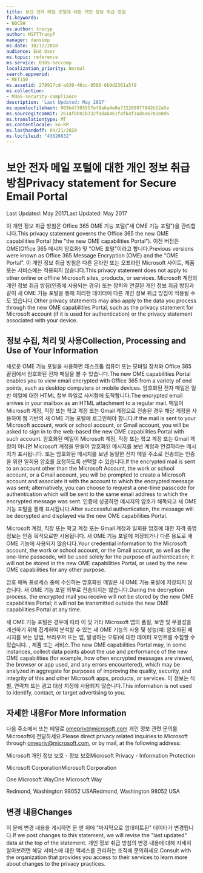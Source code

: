 ```yaml
---
title: 보안 전자 메일 포털에 대한 개인 정보 취급 방침
f1.keywords:
- NOCSH
ms.author: tracyp
author: MSFTTracyP
manager: dansimp
ms.date: 10/12/2018
audience: End User
ms.topic: reference
ms.service: O365-seccomp
localization_priority: Normal
search.appverid:
- MET150
ms.assetid: 278917cd-a930-46cc-9580-6b9d2361a5f9
ms.collection:
- M365-security-compliance
description: 'Last Updated: May 2017'
ms.openlocfilehash: 069b47305557ef8a6a4e0a732288977842b52a5e
ms.sourcegitcommit: 2614f8b81b332f8dab461f4f64f3adaa6703e0d6
ms.translationtype: MT
ms.contentlocale: ko-KR
ms.lasthandoff: 04/21/2020
ms.locfileid: "43626632"
---
```

# <a name="privacy-statement-for-secure-email-portal"></a><span data-ttu-id="6ec7d-103">보안 전자 메일 포털에 대한 개인 정보 취급 방침</span><span class="sxs-lookup"><span data-stu-id="6ec7d-103">Privacy statement for Secure Email Portal</span></span>

<span data-ttu-id="6ec7d-104">Last Updated: May 2017</span><span class="sxs-lookup"><span data-stu-id="6ec7d-104">Last Updated: May 2017</span></span>
  
<span data-ttu-id="6ec7d-105">이 개인 정보 취급 방침은 Office 365 OME 기능 포털("새 OME 기능 포털")을 관리합니다.</span><span class="sxs-lookup"><span data-stu-id="6ec7d-105">This privacy statement governs the Office 365 the new OME capabilities Portal (the "the new OME capabilities Portal").</span></span> <span data-ttu-id="6ec7d-106">이전 버전은 OME(Office 365 메시지 암호화) 및 "OME 포털"이라고 합니다.</span><span class="sxs-lookup"><span data-stu-id="6ec7d-106">Previous versions were known as Office 365 Message Encryption (OME) and the "OME Portal".</span></span> <span data-ttu-id="6ec7d-107">이 개인 정보 취급 방침은 다른 온라인 또는 오프라인 Microsoft 사이트, 제품 또는 서비스에는 적용되지 않습니다.</span><span class="sxs-lookup"><span data-stu-id="6ec7d-107">This privacy statement does not apply to other online or offline Microsoft sites, products, or services.</span></span> <span data-ttu-id="6ec7d-108">Microsoft 계정의 개인 정보 취급 방침(인증에 사용되는 경우) 또는 장치와 연결된 개인 정보 취급 방침과 같이 새 OME 기능 포털을 통해 처리한 데이터에 다른 개인 정보 취급 방침이 적용될 수도 있습니다.</span><span class="sxs-lookup"><span data-stu-id="6ec7d-108">Other privacy statements may also apply to the data you process through the new OME capabilities Portal, such as the privacy statement for Microsoft account (if it is used for authentication) or the privacy statement associated with your device.</span></span>
  
## <a name="collection-processing-and-use-of-your-information"></a><span data-ttu-id="6ec7d-109">정보 수집, 처리 및 사용</span><span class="sxs-lookup"><span data-stu-id="6ec7d-109">Collection, Processing and Use of Your Information</span></span>

<span data-ttu-id="6ec7d-110">새로운 OME 기능 포털을 사용하면 데스크톱 컴퓨터 또는 모바일 장치와 Office 365 끝점에서 암호화된 전자 메일을 볼 수 있습니다.</span><span class="sxs-lookup"><span data-stu-id="6ec7d-110">The new OME capabilities Portal enables you to view email encrypted with Office 365 from a variety of end points, such as desktop computers or mobile devices.</span></span> <span data-ttu-id="6ec7d-111">암호화된 전자 메일은 일반 메일에 대한 HTML 첨부 파일로 사서함에 도착합니다.</span><span class="sxs-lookup"><span data-stu-id="6ec7d-111">The encrypted email arrives in your mailbox as an HTML attachment to a regular mail.</span></span> <span data-ttu-id="6ec7d-112">메일이 Microsoft 계정, 직장 또는 학교 계정 또는 Gmail 계정으로 전송된 경우 해당 계정을 사용하여 웹 기반의 새 OME 기능 포털에 로그인해야 합니다.</span><span class="sxs-lookup"><span data-stu-id="6ec7d-112">If the mail is sent to your Microsoft account, work or school account, or Gmail account, you will be asked to sign in to the web-based the new OME capabilities Portal with such account.</span></span> <span data-ttu-id="6ec7d-113">암호화된 메일이 Microsoft 계정, 직장 또는 학교 계정 또는 Gmail 계정이 아니면 Microsoft 계정을 만들어 암호화된 메시지를 보낸 계정과 연결하라는 메시지가 표시됩니다. 또는 암호화된 메시지를 보낸 동일한 전자 메일 주소로 전송되는 인증을 위한 일회용 암호를 요청하도록 선택할 수 있습니다.</span><span class="sxs-lookup"><span data-stu-id="6ec7d-113">If the encrypted mail is sent to an account other than the Microsoft Account, the work or school account, or a Gmail account, you will be prompted to create a Microsoft account and associate it with the account to which the encrypted message was sent; alternatively, you can choose to request a one-time passcode for authentication which will be sent to the same email address to which the encrypted message was sent.</span></span> <span data-ttu-id="6ec7d-114">인증에 성공하면 메시지의 암호가 해독되고 새 OME 기능 포털을 통해 표시됩니다.</span><span class="sxs-lookup"><span data-stu-id="6ec7d-114">After successful authentication, the message will be decrypted and displayed via the new OME capabilities Portal.</span></span>
  
<span data-ttu-id="6ec7d-115">Microsoft 계정, 직장 또는 학교 계정 또는 Gmail 계정과 일회용 암호에 대한 자격 증명 정보는 인증 목적으로만 사용됩니다. 새 OME 기능 포털에 저장되거나 다른 용도로 새 OME 기능에 사용되지 않습니다.</span><span class="sxs-lookup"><span data-stu-id="6ec7d-115">Your credential information to the Microsoft account, the work or school account, or the Gmail account, as well as the one-time passcode, will be used solely for the purpose of authentication; it will not be stored in the new OME capabilities Portal, or used by the new OME capabilities for any other purpose.</span></span>
  
<span data-ttu-id="6ec7d-116">암호 해독 프로세스 중에 수신하는 암호화된 메일은 새 OME 기능 포털에 저장되지 않습니다. 새 OME 기능 포털 외부로 전송되지는 않습니다.</span><span class="sxs-lookup"><span data-stu-id="6ec7d-116">During the decryption process, the encrypted mail you receive will not be stored by the new OME capabilities Portal; it will not be transmitted outside the new OME capabilities Portal at any time.</span></span>
  
<span data-ttu-id="6ec7d-117">새 OME 기능 포털은 경우에 따라 이 및 기타 Microsoft 앱의 품질, 보안 및 무결성을 개선하기 위해 집계하여 분석할 수 있는 새 OME 기능의 사용 및 성능(예: 암호화된 메시지를 보는 방법, 브라우저 또는 앱, 발생하는 오류)에 대한 데이터 포인트를 수집할 수 있습니다. , 제품 또는 서비스.</span><span class="sxs-lookup"><span data-stu-id="6ec7d-117">The new OME capabilities Portal may, in some instances, collect data points about the use and performance of the new OME capabilities (for example, how often encrypted messages are viewed, the browser or app used, and any errors encountered), which may be analyzed in aggregate for purposes of improving the quality, security, and integrity of this and other Microsoft apps, products, or services.</span></span> <span data-ttu-id="6ec7d-118">이 정보는 식별, 연락처 또는 광고 대상 지정에 사용되지 않습니다.</span><span class="sxs-lookup"><span data-stu-id="6ec7d-118">This information is not used to identify, contact, or target advertising to you.</span></span>
  
## <a name="for-more-information"></a><span data-ttu-id="6ec7d-119">자세한 내용</span><span class="sxs-lookup"><span data-stu-id="6ec7d-119">For More Information</span></span>

<span data-ttu-id="6ec7d-120">다음 주소에서 또는 메일로 [](mailto:omepriv@microsoft.com)omepriv@microsoft.com 개인 정보 관련 문의를 Microsoft에 전달하세요.</span><span class="sxs-lookup"><span data-stu-id="6ec7d-120">Please direct privacy related inquiries to Microsoft through [omepriv@microsoft.com](mailto:omepriv@microsoft.com), or by mail, at the following address:</span></span>
  
<span data-ttu-id="6ec7d-121">Microsoft 개인 정보 보호 - 정보 보호</span><span class="sxs-lookup"><span data-stu-id="6ec7d-121">Microsoft Privacy - Information Protection</span></span>
  
<span data-ttu-id="6ec7d-122">Microsoft Corporation</span><span class="sxs-lookup"><span data-stu-id="6ec7d-122">Microsoft Corporation</span></span>
  
<span data-ttu-id="6ec7d-123">One Microsoft Way</span><span class="sxs-lookup"><span data-stu-id="6ec7d-123">One Microsoft Way</span></span>
  
<span data-ttu-id="6ec7d-124">Redmond, Washington 98052 USA</span><span class="sxs-lookup"><span data-stu-id="6ec7d-124">Redmond, Washington 98052 USA</span></span>
  
## <a name="changes"></a><span data-ttu-id="6ec7d-125">변경 내용</span><span class="sxs-lookup"><span data-stu-id="6ec7d-125">Changes</span></span>

<span data-ttu-id="6ec7d-126">이 문에 변경 내용을 게시하면 문 맨 위에 "마지막으로 업데이트된" 데이터가 변경됩니다.</span><span class="sxs-lookup"><span data-stu-id="6ec7d-126">If we post changes to this statement, we will revise the "last updated" data at the top of the statement.</span></span> <span data-ttu-id="6ec7d-127">개인 정보 취급 방침의 변경 내용에 대해 자세히 알아보려면 해당 서비스에 대한 액세스를 관리하는 조직에 문의하세요.</span><span class="sxs-lookup"><span data-stu-id="6ec7d-127">Consult with the organization that provides you access to their services to learn more about changes to the privacy practices.</span></span>
  

